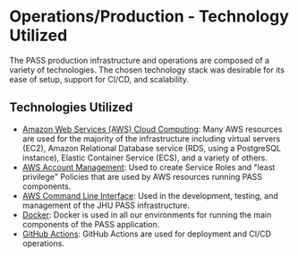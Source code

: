 # Operations/Production - Technology Utilized

The PASS production infrastructure and operations are composed of a variety of technologies. The chosen technology stack
was desirable for its ease of setup, support for CI/CD, and scalability. 

## Technologies Utilized

* [Amazon Web Services (AWS) Cloud Computing](https://aws.amazon.com): Many AWS resources are used for the majority of the
infrastructure including virtual servers (EC2), Amazon Relational Database service (RDS, using a PostgreSQL instance),
Elastic Container Service (ECS), and a variety of others.
* [AWS Account Management](https://aws.amazon.com/account/): Used to create Service Roles and "least privilege" Policies that are used by AWS 
resources running PASS components.
* [AWS Command Line Interface](https://aws.amazon.com/cli/): Used in the development, testing, and management of the JHU
PASS infrastructure.
* [Docker](https://www.docker.com/): Docker is used in all our environments for running the main components of the PASS
application.
* [GitHub Actions](https://docs.github.com/en/actions): GitHub Actions are used for deployment and CI/CD operations.
